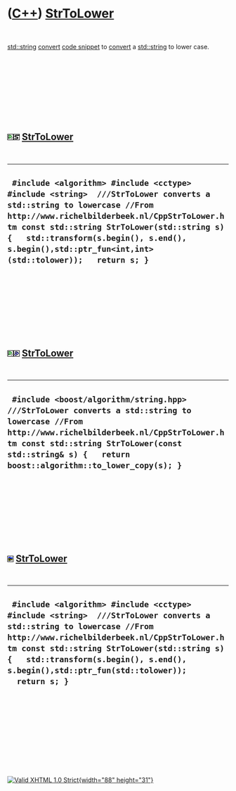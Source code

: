 



 

 

 

 

 

([C++](Cpp.htm)) [StrToLower](CppStrToLower.htm)
================================================

 

[std::string](CppString.htm) [convert](CppConvert.htm) [code
snippet](CppCodeSnippets.htm) to [convert](CppConvert.htm) a
[std::string](CppString.htm) to lower case.

 

 

 

 

 

![Qt Creator](PicQtCreator.png)![STL](PicStl.png) [StrToLower](CppStrToLower.htm)
---------------------------------------------------------------------------------

 

  -------------------------------------------------------------------------------------------------------------------------------------------------------------------------------------------------------------------------------------------------------------------------------------------------------------------------
  ` #include <algorithm> #include <cctype> #include <string>  ///StrToLower converts a std::string to lowercase //From http://www.richelbilderbeek.nl/CppStrToLower.htm const std::string StrToLower(std::string s) {   std::transform(s.begin(), s.end(), s.begin(),std::ptr_fun<int,int>(std::tolower));   return s; }`
  -------------------------------------------------------------------------------------------------------------------------------------------------------------------------------------------------------------------------------------------------------------------------------------------------------------------------

 

 

 

 

 

![Qt Creator](PicQtCreator.png)![Boost](PicBoost.png) [StrToLower](CppStrToLower.htm)
-------------------------------------------------------------------------------------

 

  ---------------------------------------------------------------------------------------------------------------------------------------------------------------------------------------------------------------------------------------------------------
  ` #include <boost/algorithm/string.hpp>  ///StrToLower converts a std::string to lowercase //From http://www.richelbilderbeek.nl/CppStrToLower.htm const std::string StrToLower(const std::string& s) {   return boost::algorithm::to_lower_copy(s); }`
  ---------------------------------------------------------------------------------------------------------------------------------------------------------------------------------------------------------------------------------------------------------

 

 

 

 

 

![C++ Builder](PicCppBuilder.png) [StrToLower](CppStrToLower.htm)
-----------------------------------------------------------------

 

  ----------------------------------------------------------------------------------------------------------------------------------------------------------------------------------------------------------------------------------------------------------------------------------------------------------------
  ` #include <algorithm> #include <cctype> #include <string>  ///StrToLower converts a std::string to lowercase //From http://www.richelbilderbeek.nl/CppStrToLower.htm const std::string StrToLower(std::string s) {   std::transform(s.begin(), s.end(), s.begin(),std::ptr_fun(std::tolower));   return s; }`
  ----------------------------------------------------------------------------------------------------------------------------------------------------------------------------------------------------------------------------------------------------------------------------------------------------------------

 

 

 

 

 





 

[![Valid XHTML 1.0 Strict](valid-xhtml10.png){width="88"
height="31"}](http://validator.w3.org/check?uri=referer)
